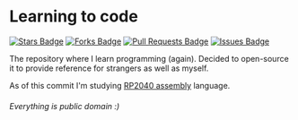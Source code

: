 # Learning to code
<a href="https://github.com/HackerDaGreat57/learn/stargazers"><img src="https://img.shields.io/github/stars/HackerDaGreat57/learn" alt="Stars Badge"/></a>
<a href="https://github.com/HackerDaGreat57/learn/network/members"><img src="https://img.shields.io/github/forks/HackerDaGreat57/learn" alt="Forks Badge"/></a>
<a href="https://github.com/HackerDaGreat57/learn/pulls"><img src="https://img.shields.io/github/issues-pr/HackerDaGreat57/learn" alt="Pull Requests Badge"/></a>
<a href="https://github.com/HackerDaGreat57/learn/issues"><img src="https://img.shields.io/github/issues/HackerDaGreat57/learn" alt="Issues Badge"/></a>

The repository where I learn programming (again). Decided to open-source it to provide reference for strangers as well as myself.

As of this commit I'm studying [RP2040 assembly](https://github.com/HackerDaGreat57/learn/tree/rp2040-asm) language.

###### Everything is public domain :)